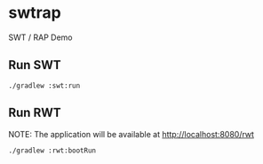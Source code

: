# swtrap

SWT / RAP Demo

## Run SWT

```shell
./gradlew :swt:run
```

## Run RWT

NOTE: The application will be available at <http://localhost:8080/rwt>

```shell
./gradlew :rwt:bootRun
```
